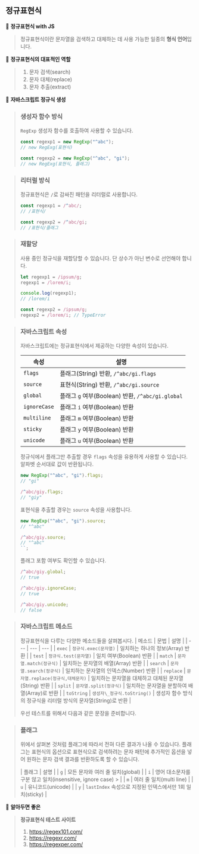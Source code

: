 ## 정규표현식

📌 **정규표현식 with JS**

> 정규표현식이란 문자열을 검색하고 대체하는 데 사용 가능한 일종의 **형식 언어**입니다.

📌 **정규표현식의 대표적인 역할**

> 1. 문자 검색(search)
> 2. 문자 대체(replace)
> 3. 문자 추출(extract)

📌 **자바스크립트 정규식 생성**

> ### 생성자 함수 방식
>
> `RegExp` 생성자 함수를 호출하여 사용할 수 있습니다.
>
> ```js
> const regexp1 = new RegExp("^abc");
> // new RegExg(표현식)
>
> const regexp2 = new RegExp("^abc", "gi");
> // new RegExg(표현식, 플래그)
> ```

> ### 리터럴 방식
>
> 정규표현식은 `/`로 감싸진 패턴을 리터럴로 사용합니다.
>
> ```js
> const regexp1 = /^abc/;
> // /표현식/
>
> const regexp2 = /^abc/gi;
> // /표현식/플래그
> ```

> ### 재할당
>
> 사용 중인 정규식을 재할당할 수 있습니다.
> 단 상수가 아닌 변수로 선언해야 합니다.
>
> ```js
> let regexp1 = /ipsum/g;
> regexp1 = /lorem/i;
>
> console.log(regexp1);
> // /lorem/i
>
> const regexp2 = /ipsum/g;
> regexp2 = /lorem/i; // TypeError
> ```

> ### 자바스크립트 속성
>
> 자바스크립트에는 정규표현식에서 제공하는 다양한 속성이 있습니다.
>
> | 속성         | 설명                                             |
> | ------------ | ------------------------------------------------ |
> | `flags`      | 플래그(String) 반환, `/^abc/gi.flags`            |
> | `source`     | 표현식(String) 반환, `/^abc/gi.source`           |
> | `global`     | 플래그 `g` 여부(Boolean) 반환, `/^abc/gi.global` |
> | `ignoreCase` | 플래그 `i` 여부(Boolean) 반환                    |
> | `multiline`  | 플래그 `m` 여부(Boolean) 반환                    |
> | `sticky`     | 플래그 `y` 여부(Boolean) 반환                    |
> | `unicode`    | 플래그 `u` 여부(Boolean) 반환                    |
>
> 정규식에서 플래그만 추출할 경우 `flags` 속성을 유용하게 사용할 수 있습니다.
> 알파벳 순서대로 값이 반환됩니다.
>
> ```js
> new RegExp("^abc", "gi").flags;
> // "gi"
>
> /^abc/giy.flags;
> // "giy"
> ```
>
> 표현식을 추출할 경우는 `source` 속성을 사용합니다.
>
> ```js
> new RegExp("^abc", "gi").source;
> // "^abc"
>
> /^abc/giy.source;
> // "^abc"
> ``;
> ```
>
> 플래그 포함 여부도 확인할 수 있습니다.
>
> ```js
> /^abc/giy.global;
> // true
>
> /^abc/giy.ignoreCase;
> // true
>
> /^abc/giy.unicode;
> // false
> ```

> ### 자바스크립트 메소드
>
> 정규표현식을 다루는 다양한 메소드들을 살펴봅시다.
> | 메소드 | 문법 | 설명 |
> | --- | --- | --- |
> | `exec` | `정규식.exec(문자열)` | 일치하는 하나의 정보(Array) 반환 |
> | `test` | `정규식.test(문자열)` | 일치 여부(Boolean) 반환 |
> | `match` | `문자열.match(정규식)` | 일치하는 문자열의 배열(Array) 반환 |
> | `search` | `문자열.search(정규식)` | 일치하는 문자열의 인덱스(Number) 반환 |
> | `replace` | `문자열.replace(정규식,대체문자)` | 일치하는 문자열을 대체하고 대체된 문자열(String) 반환 |
> | `split` | `문자열.split(정규식)` | 일치하는 문자열을 분할하여 배열(Array)로 반환 |
> | `toString` | `생성자\_정규식.toString()` | 생성자 함수 방식의 정규식을 리터럴 방식의 문자열(String)로 반환 |
>
> 우선 테스트를 위해서 다음과 같은 문장을 준비합니다.

> ### 플래그
>
> 위에서 살펴본 것처럼 플래그에 따라서 전혀 다른 결과가 나올 수 있습니다.
> 플래그는 표현식의 옵션으로 표현식으로 검색하려는 문자 패턴에 추가적인 옵션을 넣어 원하는 문자 검색 결과를 반환하도록 할 수 있습니다.
>
> | 플래그 | 설명 |
> | `g` | 모든 문자와 여러 줄 일치(global) |
> | `i` | 영어 대소문자를 구분 않고 일치(insensitive, ignore case) > |
> | `m` | 여러 줄 일치(multi line) |
> | `u` | 유니코드(unicode) |
> | `y` | `lastIndex` 속성으로 지정된 인덱스에서만 1회 일치(sticky) |

📌 **알아두면 좋은**

> **정규표현식 테스트 사이트**
>
> 1. https://regex101.com/
> 2. https://regexr.com/
> 3. https://regexper.com/
